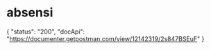 # absensi

{
  "status": "200",
  "docApi": "https://documenter.getpostman.com/view/12142319/2s847BSEuF"
}
